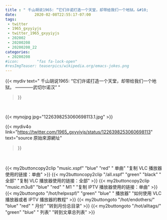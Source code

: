 ```yaml
---
title : " 千山胡说1965: “它们许诺打造一个天堂，却带给我们一个地狱。&#10;                                       ————武切尔诺汉”  "
date:        2020-02-08T22:55:17-07:00
tags:
 - twitter
 - 1965_gxyyiyjs
 - twitter_1965_gxyyiyjs
 - 202002
 - 20200208
 - 20200208_22
categories:
 - 20200208
#icon:        "fas fa-lock-open"
#resImgTeaser: teaserpics/wikipedia.org/emacs-jokes.png
---
```


{{< mydiv text=" 千山胡说1965: “它们许诺打造一个天堂，却带给我们一个地狱。&#10;                                       ————武切尔诺汉”  "
>}}
<br>


 {{< mynojpg jpg="1226398253060698113.1.jpg" >}}<br> 



{{< mydiv4o link="https://twitter.com/1965_gxyyiyjs/status/1226398253060698113"
text="source 原始來源網址"
>}}


<br>



{{< my2buttoncopy2clip "music.xspf"        "blue"   "red"    " 单曲"  "复制 VLC 播放器使用的链接：单曲" >}} {{< my2buttoncopy2clip "/all.xspf"         "green"  "black"  " 全部"  "复制 VLC 播放器使用的链接：全部" >}} {{< my2buttoncopy2clip "music.m3u8"        "blue"   "red"    " M1 "    "复制 IPTV 播放器使用的链接：单曲" >}} {{< my2buttongoto      "/hot/helpxspf/"    "green"  "blue"   " 播放器" "如何使用 VLC 播放器或者 IPTV 播放器的教程" >}} {{< my2buttongoto      "/hot/endothers/"   "blue"   "red"    " 月份"   "转到月份总目录" >}} {{< my2buttongoto      "/hot/alltags/"     "green"  "blue"   " 列表"   "转到文章总列表" >}} 
